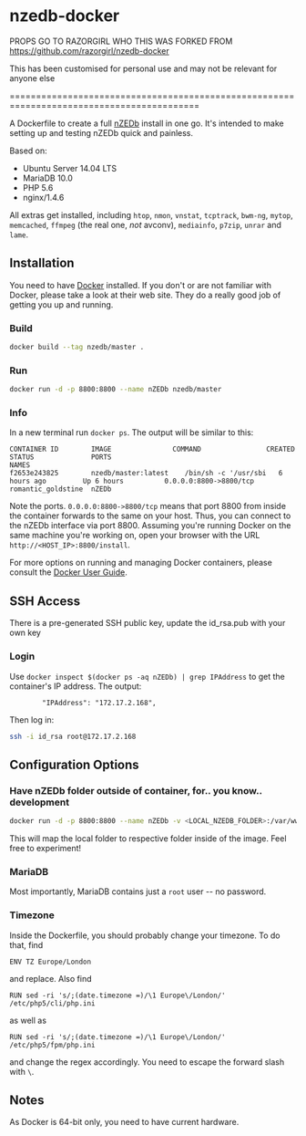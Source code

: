 # nzedb-docker

PROPS GO TO RAZORGIRL WHO THIS WAS FORKED FROM https://github.com/razorgirl/nzedb-docker

This has been customised for personal use and may not be relevant for anyone else


==========================================================================================

A Dockerfile to create a full [nZEDb](https://github.com/nZEDb/nZEDb) install in one go. It's intended to make setting up and testing nZEDb quick and painless.

Based on:

* Ubuntu Server 14.04 LTS
* MariaDB 10.0
* PHP 5.6
* nginx/1.4.6

All extras get installed, including `htop`, `nmon`, `vnstat`, `tcptrack`, `bwm-ng`, `mytop`, `memcached`, `ffmpeg` (the real one, *not* avconv), `mediainfo`, `p7zip`, `unrar` and `lame`.

## Installation

You need to have [Docker](http://www.docker.com/) installed. If you don't or are not familiar with Docker, please take a look at their web site. They do a really good job of getting you up and running.

### Build

```bash
docker build --tag nzedb/master .
```

### Run

```bash
docker run -d -p 8800:8800 --name nZEDb nzedb/master
```

### Info

In a new terminal run `docker ps`. The output will be similar to this:

```
CONTAINER ID        IMAGE               COMMAND                CREATED             STATUS              PORTS                                           NAMES
f2653e243825        nzedb/master:latest    /bin/sh -c '/usr/sbi   6 hours ago         Up 6 hours          0.0.0.0:8800->8800/tcp   romantic_goldstine  nZEDb
```

Note the ports. `0.0.0.0:8800->8800/tcp` means that port 8800 from inside the container forwards to the same on your host. Thus, you can connect to the nZEDb interface via port 8800. Assuming you're running Docker on the same machine you're working on, open your browser with the URL `http://<HOST_IP>:8800/install`.

For more options on running and managing Docker containers, please consult the [Docker User Guide](https://docs.docker.com/userguide/).

## SSH Access

There is a pre-generated SSH public key, update the id_rsa.pub with your own key

### Login

Use `docker inspect $(docker ps -aq nZEDb) | grep IPAddress` to get the container's IP address. The output:

```
        "IPAddress": "172.17.2.168",
```

Then log in:

```bash
ssh -i id_rsa root@172.17.2.168
```

## Configuration Options

### Have nZEDb folder outside of container, for.. you know.. development

```bash
docker run -d -p 8800:8800 --name nZEDb -v <LOCAL_NZEDB_FOLDER>:/var/www/nZEDb nzedb/master
```

This will map the local folder to respective folder inside of the image. Feel free to experiment!

### MariaDB

Most importantly, MariaDB contains just a `root` user -- no password.

### Timezone

Inside the Dockerfile, you should probably change your timezone. To do that, find

```
ENV TZ Europe/London
```

and replace. Also find

```
RUN sed -ri 's/;(date.timezone =)/\1 Europe\/London/' /etc/php5/cli/php.ini
```

as well as

```
RUN sed -ri 's/;(date.timezone =)/\1 Europe\/London/' /etc/php5/fpm/php.ini
```

and change the regex accordingly. You need to escape the forward slash with `\`.

## Notes

As Docker is 64-bit only, you need to have current hardware.
